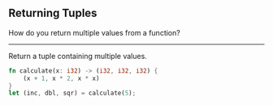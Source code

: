 ## Returning Tuples

How do you return multiple values from a function?

---

Return a tuple containing multiple values.

```rust
fn calculate(x: i32) -> (i32, i32, i32) {
    (x + 1, x * 2, x * x)
}
let (inc, dbl, sqr) = calculate(5);
```

